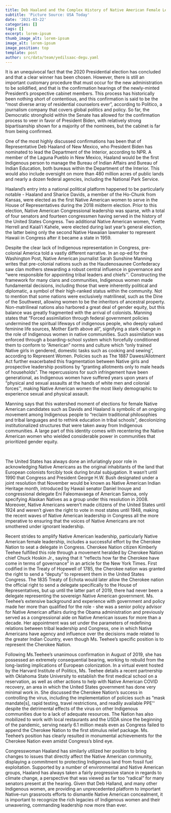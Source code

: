 ```yaml
---
title: Deb Haaland and the Complex History of Native American Female Leadership
subtitle: 'Picture Source: USA Today'
date: '2021-03-22'
categories: []
tags: []
excerpt: lorem-ipsum
thumb_image_alt: lorem-ipsum
image_alt: lorem-ipsum
image_position: top
template: post
author: src/data/team/yedilsaac-degu.yaml
---
```

It is an unequivocal fact that the 2020 Presidential election has concluded and that a clear winner has been chosen. However, there is still an important customary procedure that must occur for the new administration to be solidified, and that is the confirmation hearings of the newly-minted President’s prospective cabinet members. This process has historically been nothing short of contentious, and this confirmation is said to be the “most diverse array of residential counselors ever”, according to Politico, a journalism company that covers global politics and policy. So far, the Democratic stronghold within the Senate has allowed for the confirmation process to veer in favor of President Biden, with relatively strong bipartisanship shown for a majority of the nominees, but the cabinet is far from being confirmed. 









One of the most highly discussed confirmations has been that of Representative Deb Haaland of New Mexico, who President Biden has nominated to lead the Department of the Interior, according to NPR. A member of the Laguna Pueblo in New Mexico, Haaland would be the first Indigenous person to manage the Bureau of Indian Affairs and Bureau of Indian Education, both bureaus within the Department of the Interior. This would also include oversight on more than 480 million acres of public lands and nearly a dozen federal agencies, including the National Park Service. 

Haaland’s entry into a national political platform happened to be particularly notable - Haaland and Sharice Davids, a member of the Ho-Chunk from Kansas, were elected as the first Native American women to serve in the House of Representatives during the 2018 midterm election. Prior to this election, Native American Congressional leadership was sparse, with a total of four senators and fourteen congressmen having served in the history of the United States Congress. Two additional Native American women, Yvette Herrell and Kaiali’i Kahele, were elected during last year’s general election, the latter being only the second Native Hawaiian lawmaker to represent Hawaii in Congress after it became a state in 1959. 

Despite the clear lack of Indigenous representation in Congress, pre-colonial America told a vastly different narrative. In an op-ed for the Washington Post, Native American journalist Sarah Sunshine Manning writes that pre-colonial nations such as the Haudenosaunee Confederacy saw clan mothers stewarding a robust central influence in governance and “were responsible for appointing tribal leaders and chiefs''. Constructing the framework for many clans and communities, Indigenous women made fundamental decisions, including those that were inherently political and diplomatic, a symbol of their high-ranked status within the community. Not to mention that some nations were exclusively matrilineal, such as the Dine of the Southwest, allowing women to be the inheritors of ancestral property. Non-matrilineal nations also harbored a great deal of gender equity, but this balance was greatly fragmented with the arrival of colonists. Manning states that “Forced assimilation through federal government policies undermined the spiritual lifeways of indigenous people, who deeply valued feminine life sources, Mother Earth above all”, signifying a stark change in the role of Indigenous women in native communities. Such assimilation was enforced through a boarding-school system which forcefully conditioned them to conform to “American” norms and culture which “only trained Native girls in gendered, domestic tasks such as cooking and sewing”, according to Represent Women. Policies such as The 1887 Dawes/Allotment Act further exacerbated this fragmentation between Native girls and prospective leadership positions by “granting allotments only to male heads of households”. The repercussions for such infringement have been generational, as Indigenous women have suffered years upon years of “physical and sexual assaults at the hands of white men and colonial forces'', making Native American women the most likely demographic to experience sexual and physical assault. 

Manning says that this watershed moment of elections for female Native American candidates such as Davids and Haaland is symbolic of an ongoing movement among Indigenous people to “reclaim traditional philosophies and tribal languages and to rethink education in tribal schools”, decolonizing institutionalized structures that were taken away from Indigenous communities. A large part of this identity comes with recentering the Native American women who wielded considerable power in communities that prioritized gender equity.

 

The United States has always done an infuriatingly poor role in acknowledging Native Americans as the original inhabitants of the land that European colonists forcibly took during brutal subjugation. It wasn’t until 1990 that Congress and President George H.W. Bush designated under a joint resolution that November would be known as Native American Indian Heritage month, introduced by Hawaii senator Daniel Inouye and congressional delegate Eni Faleomavaega of American Samoa, only specifying Alaskan Natives as a group under this resolution in 2008. Moreover, Native Americans weren’t made citizens of the United States until 1924 and weren’t given the right to vote in most states until 1948, making the recent waves of Native American leadership in Congress all the more imperative to ensuring that the voices of Native Americans are not smothered under ignorant leadership.

Recent strides to amplify Native American leadership, particularly Native American female leadership, includes a successful effort by the Cherokee Nation to seat a delegate in Congress. Cherokee Nation citizen Kimberly Teehee fulfilled this role through a movement heralded by Cherokee Nation chief Chuck Hoskin Jr., saying that it “reflects how far the Cherokee have come in terms of governance” in an article for the New York Times. First codified in the Treaty of Hopewell of 1785, the Cherokee nation was granted the right to send a “deputy” to represent them in the United States Congress. The 1835 Treaty of Echota would later allow the Cherokee nation the official right to send a delegate specifically to the House of Representatives, but up until the latter part of 2019, there had never been a delegate representing the sovereign Native American government. Ms. Teehee’s extensive background and experience with government and policy made her more than qualified for the role - she was a senior policy advisor for Native American affairs during the Obama administration and previously served as a congressional aide on Native American issues for more than a decade. Her appointment was set under the parameters of redefining relations between tribal leadership and Congress, one in which Native Americans have agency and influence over the decisions made related to the greater Indian Country, even though Ms. Teehee’s specific position is to represent the Cherokee Nation. 

Following Ms.Teehee’s unanimous confirmation in August of 2019, she has possessed an extremely consequential bearing, working to rebuild from the long-lasting implications of European colonization. In a virtual event hosted by the Harvard Institute of Politics, Ms. Teehee details a recent partnership with Oklahoma State University to establish the first medical school on a reservation, as well as other actions to help with Native American COVID recovery, an area in which the United States government has done very minimal work in. She discussed the Cherokee Nation’s success in controlling the virus, including the implementation of policies such as “mask mandate\[s], rapid testing, travel restrictions, and readily available PPE'' despite the detrimental effects of the virus on other Indigenous communities due to a lack of adequate resources. The Nation has also mobilized to work with local restaurants and the USDA since the beginning of the pandemic, serving nearly 6.1 million meals even as Congress failed to append the Cherokee Nation to the first stimulus relief package. Ms. Teehee’s position has clearly resulted in monumental achievements for the Cherokee Nation even amidst Congress’s blind eye. 

Congresswoman Haaland has similarly utilized her position to bring changes to issues that directly affect the Native American community, displaying a commitment to protecting Indigenous land from fossil fuel exploitation. Supported by a number of environmental and Native American groups, Haaland has always taken a fairly progressive stance in regards to climate change, a perspective that was viewed as far too “radical” for many senators present at the hearing. Given that Deb Halland, and many other Indigenous women, are providing an unprecedented platform to important Native-run grassroots efforts to dismantle Native American concealment, it is important to recognize the rich legacies of Indigenous women and their unwavering, commanding leadership now more than ever.
